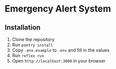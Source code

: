 # Emergency Alert System

## Installation

1. Clone the repository
2. Run `poetry install`
3. Copy `.env.example` to `.env` and fill in the values
4. Run `reflex run`
5. Open `http://localhost:3000` in your browser